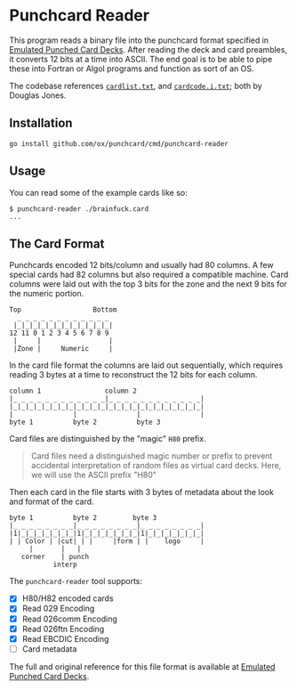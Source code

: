 # Punchcard Reader

This program reads a binary file into the punchcard format specified in [Emulated Punched Card Decks](https://homepage.divms.uiowa.edu/~jones/cards/format.html). After reading the deck and card preambles, it converts 12 bits at a time into ASCII. The end goal is to be able to pipe these into Fortran or Algol programs and function as sort of an OS.

The codebase references [`cardlist.txt`](https://homepage.divms.uiowa.edu/~jones/cards/cardlist.txt), and [`cardcode.i.txt`](https://homepage.divms.uiowa.edu/~jones/cards/cardcode.i.txt); both by Douglas Jones.

## Installation

```
go install github.com/ox/punchcard/cmd/punchcard-reader
```

## Usage

You can read some of the example cards like so:

```
$ punchcard-reader ./brainfuck.card
...
```

## The Card Format

Punchcards encoded 12 bits/column and usually had 80 columns. A few special cards had 82 columns but also required a compatible machine. Card columns were laid out with the top 3 bits for the zone and the next 9 bits for the numeric portion.

```
Top                  Bottom
  _ _ _ _ _ _ _ _ _ _ _ _
 |_|_|_|_|_|_|_|_|_|_|_|_|
12 11 0 1 2 3 4 5 6 7 8 9
 |     |                 |
 |Zone |     Numeric     |
```

In the card file format the columns are laid out sequentially, which requires reading 3 bytes at a time to reconstruct the 12 bits for each column.

```
column 1                column 2
|_ _ _ _ _ _ _ _ _ _ _ _|_ _ _ _ _ _ _ _ _ _ _ _|
|_|_|_|_|_|_|_|_|_|_|_|_|_|_|_|_|_|_|_|_|_|_|_|_|
|               |               |               |
byte 1          byte 2          byte 3
```

Card files are distinguished by the "magic" `H80` prefix.

> Card files need a distinguished magic number or prefix to prevent accidental interpretation of random files as virtual card decks. Here, we will use the ASCII prefix "H80"

Then each card in the file starts with 3 bytes of metadata about the look and format of the card.

```
byte 1          byte 2         byte 3
|_ _ _ _ _ _ _ _|_ _ _ _ _ _ _ _|_ _ _ _ _ _ _ _|
|1|_|_|_|_|_|_|_|1|_|_|_|_|_|_|_|1|_|_|_|_|_|_|_|
| | Color | |cut| | |     |form | |    logo     |
     |       |   |
   corner    | punch
           interp
```


The `punchcard-reader` tool supports:

- [x] H80/H82 encoded cards
- [x] Read 029 Encoding
- [x] Read 026comm Encoding
- [x] Read 026ftn Encoding
- [x] Read EBCDIC Encoding
- [ ] Card metadata

The full and original reference for this file format is available at [Emulated Punched Card Decks](https://homepage.divms.uiowa.edu/~jones/cards/format.html).
